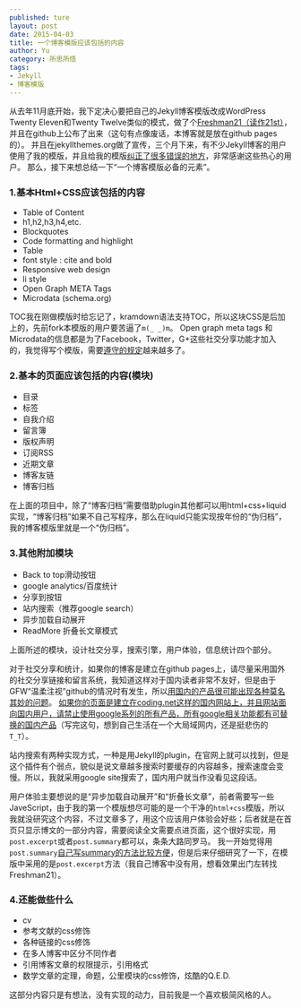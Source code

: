 ```yaml
---
published: ture
layout: post
date: 2015-04-03
title: 一个博客模版应该包括的内容
author: Yu
category: 所思所悟
tags:
- Jekyll
- 博客模版
---
```


从去年11月底开始，我下定决心要把自己的Jekyll博客模版改成WordPress Twenty Eleven和Twenty Twelve类似的模式，做了个[Freshman21（读作21st）](https://github.com/yulijia/freshman21/ "Freshman21")，并且在github上公布了出来（这句有点像废话，本博客就是放在github pages的）。
并且在jekyllthemes.org做了宣传，三个月下来，有不少Jekyll博客的用户使用了我的模版，并且给我的模版[纠正了很多错误的地方](https://github.com/yulijia/freshman21/issues?q=is%3Aissue+is%3Aclosed "closed issues")，非常感谢这些热心的用户。
那么，接下来想总结一下“一个博客模版必备的元素”。

### 1.基本Html+CSS应该包括的内容

- Table of Content
- h1,h2,h3,h4,etc.
- Blockquotes
- Code formatting and highlight
- Table
- font style : cite and bold 
- Responsive web design
- li style
- Open Graph META Tags
- Microdata (schema.org)

TOC我在刚做模版时给忘记了，kramdown语法支持TOC，所以这块CSS是后加上的，先前fork本模版的用户要苦逼了`m(_ _)m`。
Open graph meta tags 和Microdata的信息都是为了Facebook，Twitter，G+这些社交分享功能才加入的，我觉得写个模版，需要[遵守的规定](http://www.zhangxinxu.com/wordpress/?p=2058 "HTML5扩展之微数据与丰富网页摘要")越来越多了。


### 2.基本的页面应该包括的内容(模块)

- 目录
- 标签
- 自我介绍
- 留言簿
- 版权声明
- 订阅RSS
- 近期文章
- 博客友链
- 博客归档

在上面的项目中，除了“博客归档”需要借助plugin其他都可以用html+css+liquid实现，“博客归档”如果不自己写程序，那么在liquid只能实现按年份的“伪归档”，我的博客模版里就是一个“伪归档”。

### 3.其他附加模块

- Back to top滑动按钮
- google analytics/百度统计
- 分享到按钮
- 站内搜索（推荐google search）
- 异步加载自动展开
- ReadMore 折叠长文章模式

上面所述的模块，设计社交分享，搜索引擎，用户体验，信息统计四个部分。

对于社交分享和统计，如果你的博客是建立在github pages上，请尽量采用国外的社交分享链接和留言系统，我知道这样对于国内读者非常不友好，但是由于GFW<q>温柔注视</q>github的情况时有发生，所以[用国内的产品很可能出现各种莫名其妙的问题](http://yulijia.net/cn/%E7%BD%91%E7%BB%9C%E8%A7%82%E5%AF%9F/2014/12/28/baidu-cdn.html)。
<u>如果你的页面是建立在coding.net这样的国内网站上，并且网站面向国内用户，请禁止使用google系列的所有产品，所有google相关功能都有可替换的国内产品</u>（写完这句，想到自己生活在一个大局域网内，还是挺悲伤的`T_T`）。

站内搜索有两种实现方式，一种是用Jekyll的plugin，在官网上就可以找到，但是这个插件有个弱点，貌似是说文章越多搜索时要缓存的内容越多，搜索速度会变慢。所以，我就采用google site搜索了，国内用户就当作没看见这段话。

用户体验主要想说的是“异步加载自动展开”和“折叠长文章”，前者需要写一些JaveScript，由于我的第一个模版想尽可能的是一个干净的`html+css`模版，所以我就没研究这个内容，不过文章多了，用这个应该用户体验会好些；后者就是在首页只显示博文的一部分内容，需要阅读全文需要点进页面，这个很好实现，用`post.excerpt`或者`post.summary`都可以，条条大路同罗马。
我一开始觉得用`post.summary`[自己写summary的方法比较方便](http://yulijia.net/freshman21/howto/2015/01/18/how-to-create-post-summary.html "How to creat post summary")，但是后来仔细研究了一下，在模版中采用的是`post.excerpt`方法（我自己博客中没有用，想看效果出门左转找Freshman21）。

### 4.还能做些什么

- cv
- 参考文献的css修饰
- 各种链接的css修饰
- 在多人博客中区分不同作者
- 引用博客文章的权限提示，引用格式
- 数学文章的定理，命题，公里模块的css修饰，炫酷的Q.E.D.

这部分内容只是有想法，没有实现的动力，目前我是一个喜欢极简风格的人。
